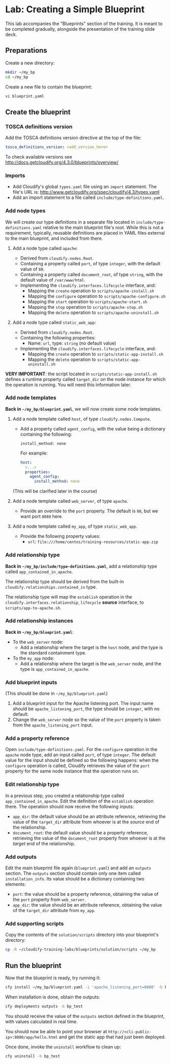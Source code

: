# Lab: Creating a Simple Blueprint

This lab accompanies the "Blueprints" section of the training. It is meant to be completed gradually, alongside the
presentation of the training slide deck.

## Preparations

Create a new directory:

```bash
mkdir ~/my_bp
cd ~/my_bp
```

Create a new file to contain the blueprint:

```bash
vi blueprint.yaml
```

## Create the blueprint
 
### TOSCA definitions version

Add the TOSCA definitions version directive at the top of the file:

```yaml
tosca_definitions_version: <add_version_here>
```
To check available versions see http://docs.getcloudify.org/4.3.0/blueprints/overview/

### Imports

* Add Cloudify's global `types.yaml` file using an `import` statement. The file's URL is: http://www.getcloudify.org/spec/cloudify/4.3/types.yaml
* Add an import statement to a file called `include/type-definitions.yaml`.

### Add node types

We will create our type definitions in a separate file located in `include/type-definitions.yaml` relative to the
main blueprint file's root. While this is not a requirement, typically, reusable definitions are placed in YAML files
external to the main blueprint, and included from there.

1.  Add a node type called `apache`:
    * Derived from `cloudify.nodes.Root`.
    * Containing a property called `port`, of type `integer`, with the default value of `80`.
    * Containing a property called `document_root`, of type `string`, with the default value of `/var/www/html`.
    * Implementing the `cloudify.interfaces.lifecycle` interface, and:
      * Mapping the `create` operation to `scripts/apache-install.sh`
      * Mapping the `configure` operation to `scripts/apache-configure.sh`
      * Mapping the `start` operation to `scripts/apache-start.sh`
      * Mapping the `stop` operation to `scripts/apache-stop.sh`
      * Mapping the `delete` operation to `scripts/apache-uninstall.sh`

2.  Add a node type called `static_web_app`:
    * Derived from `cloudify.nodes.Root`.
    * Containing the following properties:
        *   Name: `url`, type: `string` (no default value)
    * Implementing the `cloudify.interfaces.lifecycle` interface, and:
      * Mapping the `create` operation to `scripts/static-app-install.sh`
      * Mapping the `delete` operation to `scripts/static-app-uninstall.sh`

**VERY IMPORTANT**: the script located in `scripts/static-app-install.sh` defines a runtime property
called `target_dir` on the node instance for which the operation is running. You will need this information
later.

### Add node templates

**Back in `~/my_bp/blueprint.yaml`**, we will now create some node templates.

1.  Add a node template called `host`, of type `cloudify.nodes.Compute`.
    *   Add a property called `agent_config`, with the value being a dictionary containing the following:
    
        `install_method: none`
    
        For example:
        
        ```yaml
        host:
          <...>
          properties:
            agent_config:
              install_method: none
        ```

    (This will be clarified later in the course)
2.  Add a node template called `web_server`, of type `apache`.
    *   Provide an override to the `port` property. The default is `80`, but we want port `8080` here.
3.  Add a node template called `my_app`, of type `static_web_app`.
    *   Provide the following property values:
        *   `url`: `file:///home/centos/training-resources/static-app.zip`

### Add relationship type

**Back in `~/my_bp/include/type-definitions.yaml`**, add a relationship type called `app_contained_in_apache`.

The relationship type should be derived from the built-in `cloudify.relationships.contained_in` type.

The relationship type will map the `establish` operation in the `cloudify.interfaces.relationship_lifecycle`
**source** interface, to `scripts/app-to-apache.sh`.

### Add relationship instances

**Back in `~/my_bp/blueprint.yaml`**:

*   To the `web_server` node:
    * Add a relationship where the target is the `host` node, and the type is the standard containment type.
*   To the `my_app` node:
    * Add a relationship where the target is the `web_server` node, and the type is `app_contained_in_apache`.

### Add blueprint inputs

(This should be done in `~/my_bp/blueprint.yaml`)

1.  Add a blueprint input for the Apache listening port. The input name should be `apache_listening_port`, the type should be `integer`, with no default.
2.  Change the `web_server` node so the value of the `port` property is taken from the `apache_listening_port` input.

### Add a property reference

Open `include/type-definitions.yaml`. For the `configure` operation in the `apache` node type, add an input called `port`,
of type `integer`. The default value for the input should be defined so the following happens: when the `configure`
operation is called, Cloudify retrieves the value of the `port` property for the same node instance that the
operation runs on.

### Edit relationship type

In a previous step, you created a relationship type called `app_contained_in_apache`. Edit the definition of the
`establish` operation there. The operation should now receive the following inputs:
*   `app_dir`: the default value should be an attribute reference, retrieving the value of the `target_dir`
    attribute from whoever is at the *source* end of the relationship.
*   `document_root`: the default value should be a property reference, retrieving the value of the `document_root`
    property from whoever is at the *target* end of the relationship.

### Add outputs

Edit the main blueprint file again (`blueprint.yaml`) and add an `outputs` section. The `outputs` section should contain
only one item called `installation_info`. Its value should be a dictionary containing two elements:

* `port`: the value should be a property reference, obtaining the value of the `port` property from `web_server`.
* `app_dir`: the value should be an attribute reference, obtaining the value of the `target_dir` attribute from `my_app`.

### Add supporting scripts

Copy the contents of the `solution/scripts` directory into your blueprint's directory:

```bash
cp -R ~/cloudify-training-labs/blueprints/solution/scripts ~/my_bp
```

## Run the blueprint

Now that the blueprint is ready, try running it:

```bash
cfy install ~/my_bp/blueprint.yaml -i 'apache_listening_port=8080' -b bp_test
```

When installation is done, obtain the outputs:

```bash
cfy deployments outputs -b bp_test
```

You should receive the value of the `outputs` section defined in the blueprint, with values calculated in
real time.

You should now be able to point your browser at `http://<cli-public-ip>:8080/app/hello.html` and get the static
app that had just been deployed.

Once done, invoke the `uninstall` workflow to clean up:

```bash
cfy uninstall -b bp_test
```
